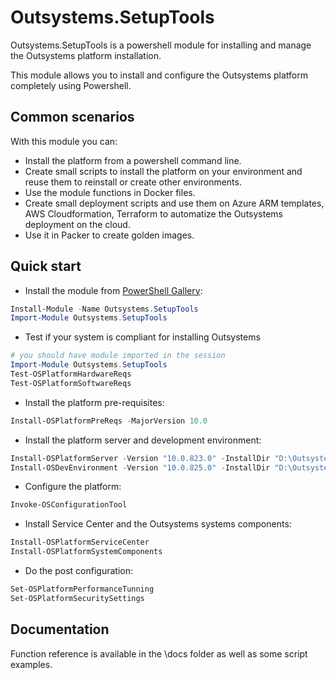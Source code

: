 # Outsystems.SetupTools

Outsystems.SetupTools is a powershell module for installing and manage the Outsystems platform installation.

This module allows you to install and configure the Outsystems platform completely using Powershell.

## Common scenarios

With this module you can:
* Install the platform from a powershell command line.
* Create small scripts to install the platform on your environment and reuse them to reinstall or create other environments.
* Use the module functions in Docker files.
* Create small deployment scripts and use them on Azure ARM templates, AWS Cloudformation, Terraform to automatize the Outsystems deployment on the cloud.
* Use it in Packer to create golden images.

## Quick start

* Install the module from [PowerShell Gallery](https://www.powershellgallery.com/packages/Outsystems.SetupTools):

```powershell
Install-Module -Name Outsystems.SetupTools
Import-Module Outsystems.SetupTools
```

* Test if your system is compliant for installing Outsystems

```powershell
# you should have module imported in the session
Import-Module Outsystems.SetupTools
Test-OSPlatformHardwareReqs
Test-OSPlatformSoftwareReqs
```

* Install the platform pre-requisites:

```powershell
Install-OSPlatformPreReqs -MajorVersion 10.0
```

* Install the platform server and development environment:

```powershell
Install-OSPlatformServer -Version "10.0.823.0" -InstallDir "D:\Outsystems"
Install-OSDevEnvironment -Version "10.0.825.0" -InstallDir "D:\Outsystems"
```

* Configure the platform:

```powershell
Invoke-OSConfigurationTool
```

* Install Service Center and the Outsystems systems components:

```powershell
Install-OSPlatformServiceCenter
Install-OSPlatformSystemComponents
```

* Do the post configuration:

```powershell
Set-OSPlatformPerformanceTunning
Set-OSPlatformSecuritySettings
```

## Documentation

Function reference is available in the \docs folder as well as some script examples.